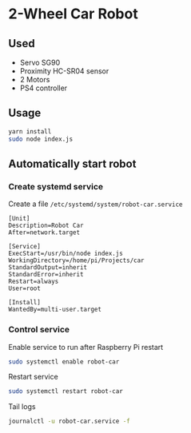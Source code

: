 # 2-Wheel Car Robot

## Used

* Servo SG90
* Proximity HC-SR04 sensor
* 2 Motors
* PS4 controller

## Usage

```sh
yarn install
sudo node index.js
```

## Automatically start robot

### Create systemd service

Create a file `/etc/systemd/system/robot-car.service`

```
[Unit]
Description=Robot Car
After=network.target

[Service]
ExecStart=/usr/bin/node index.js
WorkingDirectory=/home/pi/Projects/car
StandardOutput=inherit
StandardError=inherit
Restart=always
User=root

[Install]
WantedBy=multi-user.target
```

### Control service

Enable service to run after  Raspberry Pi restart

```sh
sudo systemctl enable robot-car
```

Restart service

```sh
sudo systemctl restart robot-car
```

Tail logs

```sh
journalctl -u robot-car.service -f
```
